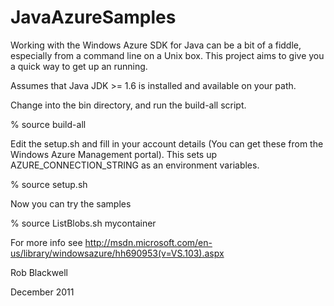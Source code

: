 JavaAzureSamples
================

Working with the Windows Azure SDK for Java can be a bit of a fiddle,
especially from a command line on a Unix box. This project aims to
give you a quick way to get up an running.

Assumes that Java JDK >= 1.6 is installed and available on your path.

Change into the bin directory, and run the build-all script.

% source build-all

Edit the setup.sh and fill in your account details (You can get these
from the Windows Azure Management portal). This sets up
AZURE_CONNECTION_STRING as an environment variables.

% source setup.sh

Now you can try the samples

% source ListBlobs.sh mycontainer

For more info see http://msdn.microsoft.com/en-us/library/windowsazure/hh690953(v=VS.103).aspx

Rob Blackwell

December 2011

